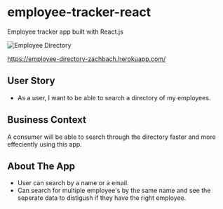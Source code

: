 # employee-tracker-react
Employee tracker app built with React.js

![Employee Directory](https://i.imgur.com/yGD7jpP.png)

https://employee-directory-zachbach.herokuapp.com/

## User Story

* As a user, I want to be able to search a directory of my employees.

## Business Context

A consumer will be able to search through the directory faster and more effeciently using this app.

## About The App

* User can search by a name or a email.
* Can search for multiple employee's by the same name and see the seperate data to distigush if they have the right employee.

